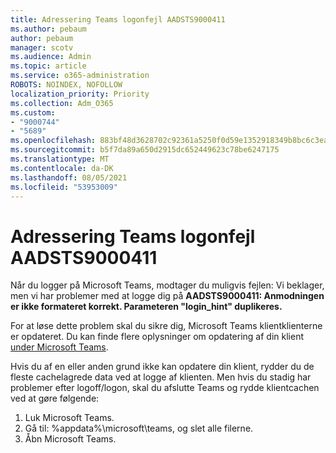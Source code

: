 ```yaml
---
title: Adressering Teams logonfejl AADSTS9000411
ms.author: pebaum
author: pebaum
manager: scotv
ms.audience: Admin
ms.topic: article
ms.service: o365-administration
ROBOTS: NOINDEX, NOFOLLOW
localization_priority: Priority
ms.collection: Adm_O365
ms.custom:
- "9000744"
- "5689"
ms.openlocfilehash: 883bf48d3628702c92361a5250f0d59e1352918349b8bc6c3eae5a948b72fc57
ms.sourcegitcommit: b5f7da89a650d2915dc652449623c78be6247175
ms.translationtype: MT
ms.contentlocale: da-DK
ms.lasthandoff: 08/05/2021
ms.locfileid: "53953009"
---
```

# <a name="addressing-teams-sign-in-error-aadsts9000411"></a>Adressering Teams logonfejl AADSTS9000411

Når du logger på Microsoft Teams, modtager du muligvis fejlen: Vi beklager, men vi har problemer med at logge dig på **AADSTS9000411: Anmodningen er ikke formateret korrekt. Parameteren "login_hint" duplikeres.**

For at løse dette problem skal du sikre dig, Microsoft Teams klientklienterne er opdateret. Du kan finde flere oplysninger om opdatering af din klient [under Microsoft Teams](https://support.office.com/article/Update-Microsoft-Teams-535a8e4b-45f0-4f6c-8b3d-91bca7a51db1).

Hvis du af en eller anden grund ikke kan opdatere din klient, rydder du de fleste cachelagrede data ved at logge af klienten. Men hvis du stadig har problemer efter logoff/logon, skal du afslutte Teams og rydde klientcachen ved at gøre følgende:
1. Luk Microsoft Teams.
2. Gå til: %appdata%\microsoft\teams, og slet alle filerne.
3. Åbn Microsoft Teams.

